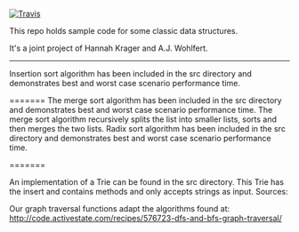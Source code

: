 [![Travis](https://travis-ci.org/palindromed/data-structures2.svg?branch=master)](https://travis-ci.org/palindromed/data-structures2.svg?branch=master)


This repo holds sample code for some classic data structures.

It's a joint project of Hannah Krager and A.J. Wohlfert.
______________

Insertion sort algorithm has been included in the src directory and demonstrates best and worst case scenario performance time.


=======
The merge sort algorithm has been included in the src directory and demonstrates best and worst case scenario performance time.
The merge sort algorithm recursively splits the list into smaller lists, sorts and then merges the two lists.
Radix sort algorithm has been included in the src directory and demonstrates best and worst case scenario performance time.

=======

An implementation of a Trie can be found in the src directory.  This Trie has the insert and contains methods and only accepts strings as input.
Sources:

Our graph traversal functions adapt the algorithms found at:
http://code.activestate.com/recipes/576723-dfs-and-bfs-graph-traversal/
